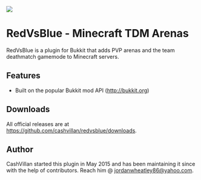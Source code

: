 ![](http://i.imgur.com/Lv4M7ig.png)
# **RedVsBlue - Minecraft TDM Arenas**
RedVsBlue is a plugin for Bukkit that adds PVP arenas and the team deathmatch gamemode to Minecraft servers.

## Features

* Built on the popular Bukkit mod API (http://bukkit.org)

## Downloads

All official releases are at https://github.com/cashvillan/redvsblue/downloads.

## Author

CashVillan started this plugin in May 2015 and has been maintaining it since with the help of contributors. Reach him @ jordanwheatley86@yahoo.com.

